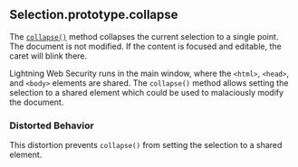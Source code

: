 ## Selection.prototype.collapse

The [`collapse()`](https://developer.mozilla.org/en-US/docs/Web/API/Selection/collapse) method collapses the current selection to a single point. The document is not modified. If the content is focused and editable, the caret will blink there.

Lightning Web Security runs in the main window, where the `<html>`, `<head>`, and `<body>` elements are shared. The `collapse()` method allows setting the selection to a shared element which could be used to malaciously modify the document.

### Distorted Behavior

This distortion prevents `collapse()` from setting the selection to a shared element.
